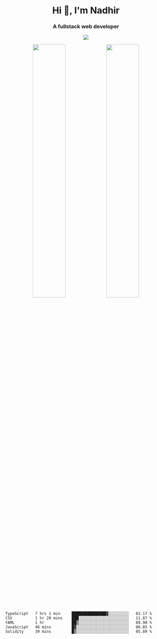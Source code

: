 <h1 align="center">Hi 👋, I'm Nadhir</h1>
<h3 align="center">A fullstack web developer</h3>

<p align="center">
  <img src="https://github-readme-stats.vercel.app/api/top-langs/?username=nadhirxz&theme=dark&layout=compact&hide=java&count_private=true" />
</p>

<p align="center">
  <img align="center" width="45%" src="https://github-readme-stats.vercel.app/api?username=nadhirxz&theme=dark&show_icons=true&include_all_commits=true&count_private=true" />
  <img align="center" width="45%" src="https://github-readme-streak-stats.herokuapp.com/?user=nadhirxz&theme=dark&date_format=d%2fm%2f[Y]" />
</p>

<!--START_SECTION:waka-->
```text
TypeScript   7 hrs 1 min     ███████████████▓░░░░░░░░░   62.17 % 
CSS          1 hr 20 mins    ███░░░░░░░░░░░░░░░░░░░░░░   11.87 % 
YAML         1 hr            ██▒░░░░░░░░░░░░░░░░░░░░░░   08.98 % 
JavaScript   46 mins         █▓░░░░░░░░░░░░░░░░░░░░░░░   06.85 % 
Solidity     39 mins         █▒░░░░░░░░░░░░░░░░░░░░░░░   05.89 % 
```
<!--END_SECTION:waka-->
